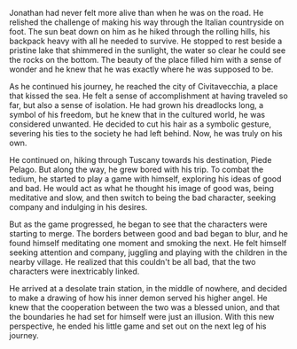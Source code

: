 Jonathan had never felt more alive than when he was on the road. He relished the challenge of making his way through the Italian countryside on foot. The sun beat down on him as he hiked through the rolling hills, his backpack heavy with all he needed to survive. He stopped to rest beside a pristine lake that shimmered in the sunlight, the water so clear he could see the rocks on the bottom. The beauty of the place filled him with a sense of wonder and he knew that he was exactly where he was supposed to be.

As he continued his journey, he reached the city of Civitavecchia, a place that kissed the sea. He felt a sense of accomplishment at having traveled so far, but also a sense of isolation. He had grown his dreadlocks long, a symbol of his freedom, but he knew that in the cultured world, he was considered unwanted. He decided to cut his hair as a symbolic gesture, severing his ties to the society he had left behind. Now, he was truly on his own.

He continued on, hiking through Tuscany towards his destination, Piede Pelago. But along the way, he grew bored with his trip. To combat the tedium, he started to play a game with himself, exploring his ideas of good and bad. He would act as what he thought his image of good was, being meditative and slow, and then switch to being the bad character, seeking company and indulging in his desires.

But as the game progressed, he began to see that the characters were starting to merge. The borders between good and bad began to blur, and he found himself meditating one moment and smoking the next. He felt himself seeking attention and company, juggling and playing with the children in the nearby village. He realized that this couldn't be all bad, that the two characters were inextricably linked.

He arrived at a desolate train station, in the middle of nowhere, and decided to make a drawing of how his inner demon served his higher angel. He knew that the cooperation between the two was a blessed union, and that the boundaries he had set for himself were just an illusion. With this new perspective, he ended his little game and set out on the next leg of his journey.